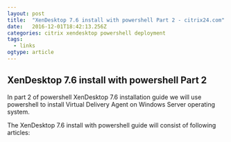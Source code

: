 ```yaml
---
layout: post
title:  "XenDesktop 7.6 install with powershell Part 2 - citrix24.com"
date:   2016-12-01T18:42:13.256Z
categories: citrix xendesktop powershell deployment
tags:
  - links
ogtype: article
---
```


## XenDesktop 7.6 install with powershell Part 2

In part 2 of powershell XenDesktop 7.6 installation guide we will use powershell to install Virtual Delivery Agent on Windows Server operating system.

The XenDesktop 7.6 install with powershell guide will consist of following articles:
